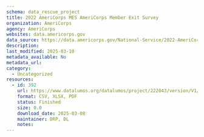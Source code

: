 ```yaml
---
schema: data_rescue_project 
title: 2022 AmeriCorps MES AmeriCorps Member Exit Survey
organization: AmeriCorps
agency: AmeriCorps
websites: data.americorps.gov
data_source: https://data.americorps.gov/National-Service/2022-AmeriCorps-MES-AmeriCorps-Member-Exit-Survey/59ia-vsnv
description: 
last_modified: 2025-03-10
metadata_available: No
metadata_url: 
category:
  - Uncategorized
resources:
  - id: 392
    url: https://www.datalumos.org/datalumos/project/222043/version/V1/view
    format: CSV, XLSX, PDF
    status: Finished
    size: 0.0
    download_date: 2025-03-08
    maintainer: DRP, DL
    notes: 
---
```

